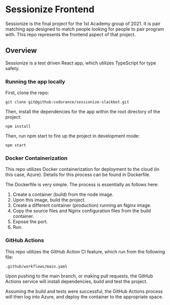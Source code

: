 
# Sessionize Frontend

Sessionize is the final project for the 1st Academy group of 2021. It is pair matching app designed to match people looking for people to pair program with.
This repo represents the frontend aspect of that project.

## Overview

Sessionize is a test driven React app, which utilizes TypeScript for type safety.

### Running the app locally

First, clone the repo:

```shell
git clone git@github:codurance/sessionize-slackbot.git
```

Then, install the dependencies for the app within the root directory of the project:

```shell
npm install
```

Then, run npm start to fire up the project in development mode:

```shell
npm start
```

### Docker Containerization

This repo utilizes Docker containerization for deployment to the cloud (in this case, Azure). Details for this process can be found in Dockerfile.

The Dockerfile is very simple. The process is essentially as follows here:

1. Create a container (build) from the node image.
2. Upon this image, build the project.
3. Create a different container (production) running an Nginx image.
4. Copy the source files and Nginx configuration files from the build container.
5. Expose the port.
6. Run.

### GitHub Actions

This repo utilizes the GitHub Action CI feature, which run from the following file:

`.github/workflows/main.yaml`

Upon pushing to the main branch, or making pull requests, the GitHub Actions service will install dependencies, build and test the project.

Assuming the build and tests were successful, the GitHub Actions process will then log into Azure, and deploy the container to the appropriate space.

